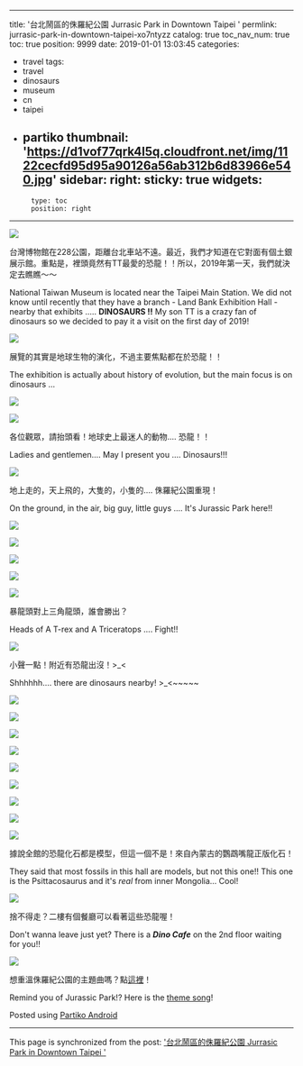 
---
title: '台北鬧區的侏羅紀公園 Jurrasic Park in Downtown Taipei  '
permlink: jurrasic-park-in-downtown-taipei-xo7ntyzz
catalog: true
toc_nav_num: true
toc: true
position: 9999
date: 2019-01-01 13:03:45
categories:
- travel
tags:
- travel
- dinosaurs
- museum
- cn
- taipei
- partiko
thumbnail: 'https://d1vof77qrk4l5q.cloudfront.net/img/1122cecfd95d95a90126a56ab312b6d83966e540.jpg'
sidebar:
    right:
        sticky: true
widgets:
    -
        type: toc
        position: right
---



![](https://d1vof77qrk4l5q.cloudfront.net/img/1122cecfd95d95a90126a56ab312b6d83966e540.jpg)

台灣博物館在228公園，距離台北車站不遠。最近，我們才知道在它對面有個土銀展示館。重點是，裡頭竟然有TT最愛的恐龍！！所以，2019年第一天，我們就決定去瞧瞧～～

National Taiwan Museum is located near the Taipei Main Station. We did not know until recently that they have a branch - Land Bank Exhibition Hall - nearby that exhibits ..... **DINOSAURS !!** My son TT is a crazy fan of dinosaurs so we decided to pay it a visit on the first day of 2019!

![](https://d1vof77qrk4l5q.cloudfront.net/img/0c00ac24e9d6fbc0c1a9aa11cce636033829a4a0.jpg)

展覽的其實是地球生物的演化，不過主要焦點都在於恐龍！！

The exhibition is actually about history of evolution, but the main focus is on dinosaurs ...

![](https://d1vof77qrk4l5q.cloudfront.net/img/8200ea0a17c8f1fba432198b0a42fae5e82b4b92.jpg)

![](https://d1vof77qrk4l5q.cloudfront.net/img/7d819d39563db229f10eaac4ec6d8180030709a3.jpg)

各位觀眾，請抬頭看！地球史上最迷人的動物.... 恐龍！！

Ladies and gentlemen.... May I present you .... Dinosaurs!!!

![](https://d1vof77qrk4l5q.cloudfront.net/img/31b0bcdd52b96d40f88688658ec91727ca012f1d.jpg)

地上走的，天上飛的，大隻的，小隻的.... 侏羅紀公園重現！

On the ground, in the air, big guy, little guys .... It's Jurassic Park here!!

![](https://d1vof77qrk4l5q.cloudfront.net/img/38464d6f0df1e2391d166c4e77dad74d5510e9cb.jpg)

![](https://d1vof77qrk4l5q.cloudfront.net/img/3b239495635fe319890ac9af33d5f1c2fe2154b2.jpg)

![](https://d1vof77qrk4l5q.cloudfront.net/img/474a872bf87f480e309e7d9cba787403a5ba988c.jpg)

![](https://d1vof77qrk4l5q.cloudfront.net/img/c668addbc815c2129c6d581c751b81b7141b185d.jpg)

![](https://d1vof77qrk4l5q.cloudfront.net/img/2f2a1b00044c1f4e885eea57ee148349d2159c97.jpg)

暴龍頭對上三角龍頭，誰會勝出？

Heads of A T-rex and A Triceratops .... Fight!!

![](https://d1vof77qrk4l5q.cloudfront.net/img/44f6528091d2bde5f435021723e926fdbc2a8d54.jpg)

小聲一點！附近有恐龍出沒！>_<

Shhhhhh.... there are dinosaurs nearby! >_<~~~~~

![](https://d1vof77qrk4l5q.cloudfront.net/img/a3816873c0d138fab4a0c1ce72955d64411714aa.jpg)

![](https://d1vof77qrk4l5q.cloudfront.net/img/a7d00b381f6d4ed5191037b00f05018ae621ef33.jpg)

![](https://d1vof77qrk4l5q.cloudfront.net/img/bdea187e2320b601e6a46c364f7580d8c307dc0f.jpg)

![](https://d1vof77qrk4l5q.cloudfront.net/img/029e9a5e045c22486b032890b8b02cb273fa294f.jpg)

![](https://d1vof77qrk4l5q.cloudfront.net/img/7bd539f625e0facac4e55983ec62ecebe2c72878.jpg)

![](https://d1vof77qrk4l5q.cloudfront.net/img/45bdf38ca070b809c03016292b73f27d12bc39cf.jpg)

![](https://d1vof77qrk4l5q.cloudfront.net/img/fbccb3e92569feff2194301604a2b4ce3dc5dec5.jpg)

![](https://d1vof77qrk4l5q.cloudfront.net/img/7bcd46e44d3aab75863232de664f459cbd810d31.jpg)

![](https://d1vof77qrk4l5q.cloudfront.net/img/544c752c6623ea0de581d658f60e8c78fb2253f6.jpg)

據說全館的恐龍化石都是模型，但這一個不是！來自內蒙古的鸚鵡嘴龍正版化石！

They said that most fossils in this hall are models, but not this one!! This one is the Psittacosaurus and it's *real* from inner Mongolia... Cool!

![](https://d1vof77qrk4l5q.cloudfront.net/img/98ea31f55f4981c4701ba7b019857fdacec8db9e.jpg)

捨不得走？二樓有個餐廳可以看著這些恐龍喔！

Don't wanna leave just yet? There is a ***Dino Cafe*** on the 2nd floor waiting for you!!

![](https://d1vof77qrk4l5q.cloudfront.net/img/8427ca72b5a3784a7938573419b5c3ab6832f825.jpg)

想重溫侏羅紀公園的主題曲嗎？點[這裡](https://www.youtube.com/watch?v=0WyvlO_PdAo)！

Remind you of Jurassic Park!? Here is the [theme song](https://www.youtube.com/watch?v=0WyvlO_PdAo)!


Posted using [Partiko Android](https://steemit.com/@partiko-android)

- - -

This page is synchronized from the post: ['台北鬧區的侏羅紀公園 Jurrasic Park in Downtown Taipei  '](https://steemit.com/@deanliu/jurrasic-park-in-downtown-taipei-xo7ntyzz)
